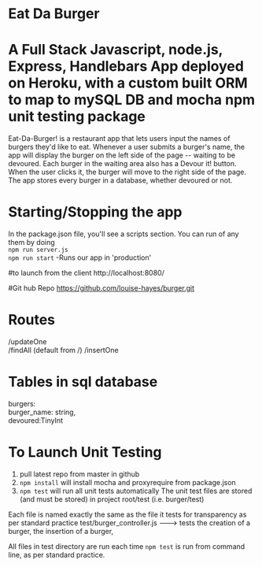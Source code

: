 # Eat Da Burger

# A Full Stack Javascript, node.js, Express, Handlebars App deployed on Heroku, with a custom built ORM to map to mySQL DB and mocha npm unit testing package 

Eat-Da-Burger! is a restaurant app that lets users input the names of burgers they'd like to eat.
Whenever a user submits a burger's name, the app will display the burger on the left side of the page -- waiting to be devoured.
Each burger in the waiting area also has a Devour it! button. When the user clicks it, the burger will move to the right side of the page.
The app stores every burger in a database, whether devoured or not.


# Starting/Stopping the app
In the package.json file, you'll see a scripts section. You can run of any them by doing  
`npm run server.js`  
`npm run start` -Runs our app in 'production'  

#to launch from the client
http://localhost:8080/

#Git hub Repo
https://github.com/louise-hayes/burger.git
  
# Routes

/updateOne  
/findAll  (default from /)
/insertOne  

# Tables in sql database

burgers:  
burger_name: string,  
devoured:TinyInt

# To Launch Unit Testing
1. pull latest repo from master in github
2. `npm install` will install mocha and proxyrequire from package.json
3. `npm test` will run all unit tests automatically
The unit test files are stored (and must be stored) in project root/test (i.e. burger/test)

Each file is named exactly the same as the file it tests for transparency as per standard practice
test/burger_controller.js ---> tests the creation of a burger, the insertion of a burger, 

All files in test directory are run each time `npm test` is run from command line, as per standard practice.


